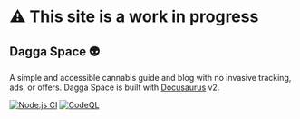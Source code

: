 # ⚠️ This site is a work in progress

## Dagga Space 👽

A simple and accessible cannabis guide and blog with no invasive tracking, ads, or offers. Dagga Space is built with [Docusaurus](https://docusaurus.io/) v2.

[![Node.js CI](https://github.com/Mononoke5509/dagga-space/actions/workflows/node.js.yml/badge.svg?branch=main)](https://github.com/Mononoke5509/dagga-space/actions/workflows/node.js.yml) [![CodeQL](https://github.com/Mononoke5509/dagga-space/actions/workflows/codeql-analysis.yml/badge.svg?branch=main)](https://github.com/Mononoke5509/dagga-space/actions/workflows/codeql-analysis.yml)
